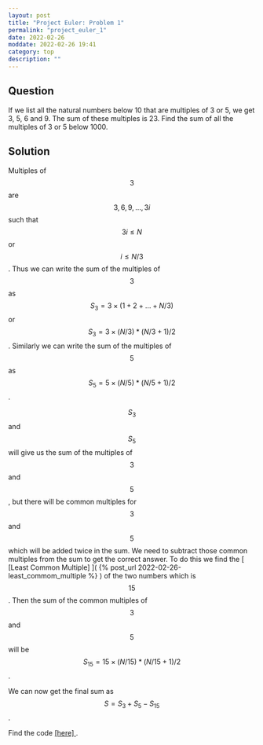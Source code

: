 ```yaml
---
layout: post
title: "Project Euler: Problem 1"
permalink: "project_euler_1"
date: 2022-02-26
moddate: 2022-02-26 19:41
category: top
description: ""
---
```


## Question

If we list all the natural numbers below 10 that are multiples of 3 or 5, we get
3, 5, 6 and 9. The sum of these multiples is 23. Find the sum of all the
multiples of 3 or 5 below 1000.

## Solution

Multiples of $$3$$ are $$3,6,9,\dots,3i$$ such that $$3i \leq N$$ or $$i \leq
N/3$$. Thus we can write the sum of the multiples of $$3$$ as $$S_{3} = 3\times
(1+2+\dots +N/3)$$ or $$S_{3} = 3 \times (N/3)*(N/3+1)/2$$. Similarly we can
write the sum of the multiples of $$5$$ as $$S_{5} = 5 \times (N/5)*(N/5+1)/2$$.

$$S_3$$ and $$S_5$$ will give us the sum of the multiples of $$3$$ and $$5$$,
but there will be common multiples for $$3$$ and $$5$$ which will be added twice
in the sum. We need to subtract those common multiples from the sum to get the
correct answer. To do this we find the [ [Least Common Multiple] ]( {% post_url
2022-02-26-least_commom_multiple %} ) of the two numbers which is $$15$$. Then
the sum of the common multiples of $$3$$ and $$5$$ will be $$S_{15} = 15 \times
(N/15)*(N/15+1)/2$$.

We can now get the final sum as $$S = S_3 + S_5 - S_{15}$$.

Find the code [ [here] ](
https://github.com/kaustabpal/project_euler/blob/master/problem_1/problem_1.cpp
).
